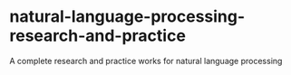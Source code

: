 # natural-language-processing-research-and-practice
 A complete research and practice works for natural language processing
